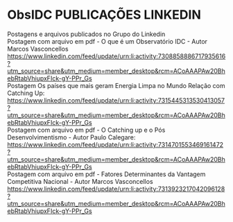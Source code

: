 # ObsIDC PUBLICAÇÕES LINKEDIN
Postagens e arquivos publicados no Grupo do Linkedin                                                                                                                                   
Postagem com arquivo em pdf - O que é um Observatório IDC - Autor Marcos Vasconcellos                                                             
https://www.linkedin.com/feed/update/urn:li:activity:7308858886717935616?utm_source=share&utm_medium=member_desktop&rcm=ACoAAAPAw20BhebRtabVhiupxFIck-gY-PPr_Gs                       
Postagem Os países que mais geram Energia Limpa no Mundo Relação com Catching Up:                                      
https://www.linkedin.com/feed/update/urn:li:activity:7315445313530413057?utm_source=share&utm_medium=member_desktop&rcm=ACoAAAPAw20BhebRtabVhiupxFIck-gY-PPr_Gs                       
Postagem com arquivo em pdf - O Catching up e o Pós Desenvolvimentismo - Autor Paulo Calegare:                                                                     
https://www.linkedin.com/feed/update/urn:li:activity:7314701553469161472?utm_source=share&utm_medium=member_desktop&rcm=ACoAAAPAw20BhebRtabVhiupxFIck-gY-PPr_Gs                       
Postagem com arquivo em pdf - Fatores Determinantes da Vantagem Competitiva Nacional - Autor Marcos Vasconcellos                                                                         https://www.linkedin.com/feed/update/urn:li:activity:7313923217042096128?utm_source=share&utm_medium=member_desktop&rcm=ACoAAAPAw20BhebRtabVhiupxFIck-gY-PPr_Gs
